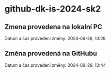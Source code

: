 # github-dk-is-2024-sk2

## Zmena provedena na lokalní PC
Datum a čas provedení změny: 2024-09-29, 13:28

## Změna provedená na GitHubu
Datum a čas provedení změny: 2024-09-29, 13:44
